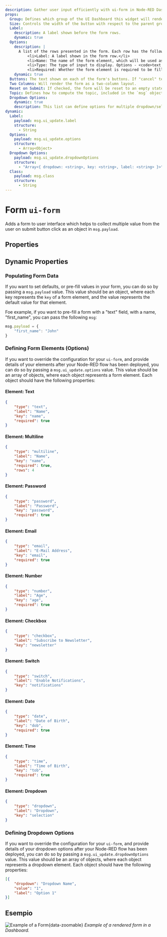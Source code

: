 ```yaml
---
description: Gather user input efficiently with ui-form in Node-RED Dashboard 2.0 for interactive data collection.
props:
  Group: Defines which group of the UI Dashboard this widget will render in.
  Size: Controls the width of the button with respect to the parent group. Maximum value is the width of the group.
  Label:
    description: A label shown before the form rows.
    dynamic: true
  Options:
    description: |
      A list of the rows presented in the form. Each row has the following properties: <ul>
          <li>Label: A label shown in the form row.</li>
          <li>Name: The name of the form element, which will be used as the key in the <code>msg.payload</code> object.</li>
          <li>Type: The type of input to display. Options - <code>text | multiline | password | email | number | checkbox | switch | date | time</code></li>
          <li>Required: Whether the form element is required to be filled in before the form can be submitted.</li>
    dynamic: true
  Buttons: The text shown on each of the form's buttons. If "cancel" text is left empty, then no cancel button will be shown.
  Two Columns: Will render the form as a two-column layout.
  Reset on Submit: If checked, the form will be reset to an empty state after the form is submitted.
  Topic: Defines how to compute the topic, included in the `msg` object, when the form is submitted.
  Dropdown Options:
    dynamic: true
    description: This list can define options for multiple dropdown/select field in a single form.
dynamic:
  Label:
    payload: msg.ui_update.label
    structure:
      - String
  Options:
    payload: msg.ui_update.options
    structure:
      - Array<Object>
  Dropdown Options:
    payload: msg.ui_update.dropdownOptions
    structure:
      - "Array<{ dropdown: <string>, key: <string>, label: <string> }>"
  Class:
    payload: msg.class
    structure:
      - String
---
```


<script setup>
    import TryDemo from "./../../components/TryDemo.vue";
</script>

<TryDemo href="form">

# Form `ui-form`

</TryDemo>

Adds a form to user interface which helps to collect multiple value from the user on submit button click as an object in `msg.payload`.

## Properties

<PropsTable/>

## Dynamic Properties

<DynamicPropsTable/>

### Populating Form Data

If you want to set defaults, or pre-fill values in your form, you can do so by passing a `msg.payload` value. This value should be an object, where each key represents the `key` of a form element, and the value represents the default value for that element.

Foe example, if you want to pre-fill a form with a "text" field, with a name, "first_name", you can pass the following `msg`:

```js
msg.payload = {
    "first_name": "John"
}
```

### Defining Form Elements (Options)

If you want to override the configuration for your `ui-form`, and provide details of your elements after your Node-RED flow has been deployed, you can do so by passing a `msg.ui_update.options` value. This value should be an array of objects, where each object represents a form element. Each object should have the following properties:

#### Element: Text

```json
{
    "type": "text",
    "label": "Name",
    "key": "name",
    "required": true
}
```

#### Element: Multiline

```json
{
    "type": "multiline",
    "label": "Name",
    "key": "name",
    "required": true,
    "rows": 4
}
```

#### Element: Password

```json
{
    "type": "password",
    "label": "Password",
    "key": "password",
    "required": true
}
```

#### Element: Email

```json
{
    "type": "email",
    "label": "E-Mail Address",
    "key": "email",
    "required": true
}
```

#### Element: Number

```json
{
    "type": "number",
    "label": "Age",
    "key": "age",
    "required": true
}
```

#### Element: Checkbox

```json
{
    "type": "checkbox",
    "label": "Subscribe to Newsletter",
    "key": "newsletter"
}
```

#### Element: Switch

```json
{
    "type": "switch",
    "label": "Enable Notifications",
    "key": "notifications"
}
```

#### Element: Date

```json
{
    "type": "date",
    "label": "Date of Birth",
    "key": "dob",
    "required": true
}
```

#### Element: Time

```json
{
    "type": "time",
    "label": "Time of Birth",
    "key": "tob",
    "required": true
}
```

#### Element: Dropdown

```json
{
    "type": "dropdown",
    "label": "Dropdown",
    "key": "selection"
}
```

### Defining Dropdown Options

If you want to override the configuration for your `ui-form`, and provide details of your dropdown options after your Node-RED flow has been deployed, you can do so by passing a `msg.ui_update.dropdownOptions` value. This value should be an array of objects, where each object represents a dropdown element. Each object should have the following properties:

```json
[{
    "dropdown": "Dropdown Name",
    "value": "1",
    "label": "Option 1"
}]
```

## Esempio

![Example of a Form](/images/node-examples/ui-form.png "Example of two-column Form"){data-zoomable}
_Example of a rendered form in a Dashboard._
